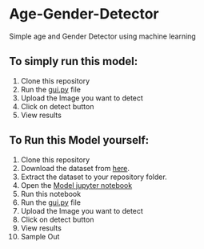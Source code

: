 # Age-Gender-Detector
Simple age and Gender Detector using machine learning

## To simply run this model:
1. Clone this repository
2. Run the [gui.py](https://github.com/Anshuydv55/Age-Gender-Detector/blob/main/Gui.py) file
3. Upload the Image you want to detect
4. Click on detect button
5. View results

 ## To Run this Model yourself:
 
1. Clone this repository
2. Download the dataset from [here](https://www.kaggle.com/datasets/jangedoo/utkface-new).
3. Extract the dataset to your repository folder.
4. Open the [Model jupyter notebook]()
5. Run this notebook
6. Run the [gui.py](https://github.com/Anshuydv55/Age-Gender-Detector/blob/main/Gui.py) file
7. Upload the Image you want to detect
8. Click on detect button
9. View results
10. Sample Out
